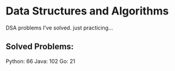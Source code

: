 # Data Structures and Algorithms
DSA problems I've solved. just practicing...

## Solved Problems:
Python: 66
Java: 102
Go: 21

